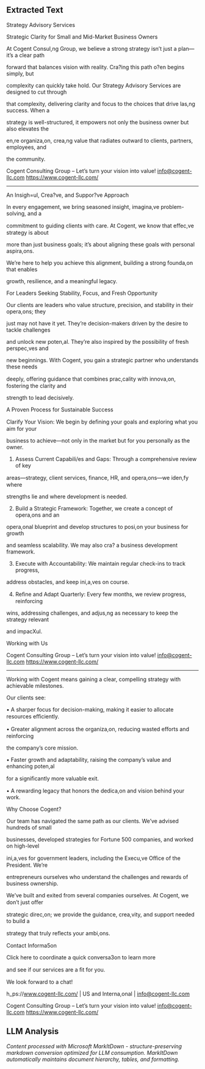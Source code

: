 ## Extracted Text
Strategy Advisory Services

Strategic Clarity for Small and Mid-Market Business Owners

At Cogent Consul,ng Group, we believe a strong strategy isn’t just a plan—it’s a clear path

forward that balances vision with reality. Cra?ing this path o?en begins simply, but

complexity can quickly take hold. Our Strategy Advisory Services are designed to cut through

that complexity, delivering clarity and focus to the choices that drive las,ng success. When a

strategy is well-structured, it empowers not only the business owner but also elevates the

en,re organiza,on, crea,ng value that radiates outward to clients, partners, employees, and

the community.

Cogent Consulting Group – Let’s turn your vision into value!
      info@cogent-llc.com
https://www.cogent-llc.com/



---

An Insigh=ul, Crea?ve, and Suppor?ve Approach

In every engagement, we bring seasoned insight, imagina,ve problem-solving, and a

commitment to guiding clients with care. At Cogent, we know that eﬀec,ve strategy is about

more than just business goals; it’s about aligning these goals with personal aspira,ons.

We’re here to help you achieve this alignment, building a strong founda,on that enables

growth, resilience, and a meaningful legacy.

For Leaders Seeking Stability, Focus, and Fresh Opportunity

Our clients are leaders who value structure, precision, and stability in their opera,ons; they

just may not have it yet. They’re decision-makers driven by the desire to tackle challenges

and unlock new poten,al. They’re also inspired by the possibility of fresh perspec,ves and

new beginnings. With Cogent, you gain a strategic partner who understands these needs

deeply, oﬀering guidance that combines prac,cality with innova,on, fostering the clarity and

strength to lead decisively.

A Proven Process for Sustainable Success

Clarify Your Vision: We begin by deﬁning your goals and exploring what you aim for your

business to achieve—not only in the market but for you personally as the owner.

1.  Assess Current Capabili/es and Gaps: Through a comprehensive review of key

areas—strategy, client services, ﬁnance, HR, and opera,ons—we iden,fy where

strengths lie and where development is needed.

2.  Build a Strategic Framework: Together, we create a concept of opera,ons and an

opera,onal blueprint and develop structures to posi,on your business for growth

and seamless scalability.  We may also cra? a business development framework.

3.  Execute with Accountability: We maintain regular check-ins to track progress,

address obstacles, and keep ini,a,ves on course.

4.  Reﬁne and Adapt Quarterly: Every few months, we review progress, reinforcing

wins, addressing challenges, and adjus,ng as necessary to keep the strategy relevant

and impacXul.

Working with Us

Cogent Consulting Group – Let’s turn your vision into value!
      info@cogent-llc.com
https://www.cogent-llc.com/



---

Working with Cogent means gaining a clear, compelling strategy with achievable milestones.

Our clients see:

•  A sharper focus for decision-making, making it easier to allocate resources eﬃciently.

•  Greater alignment across the organiza,on, reducing wasted eﬀorts and reinforcing

the company’s core mission.

•  Faster growth and adaptability, raising the company’s value and enhancing poten,al

for a signiﬁcantly more valuable exit.

•  A rewarding legacy that honors the dedica,on and vision behind your work.

Why Choose Cogent?

Our team has navigated the same path as our clients. We’ve advised hundreds of small

businesses, developed strategies for Fortune 500 companies, and worked on high-level

ini,a,ves for government leaders, including the Execu,ve Oﬃce of the President. We’re

entrepreneurs ourselves who understand the challenges and rewards of business ownership.

We’ve built and exited from several companies ourselves. At Cogent, we don’t just oﬀer

strategic direc,on; we provide the guidance, crea,vity, and support needed to build a

strategy that truly reﬂects your ambi,ons.

Contact Informa5on

Click here to coordinate a quick conversa3on to learn more

and see if our services are a ﬁt for you.

We look forward to a chat!

h_ps://www.cogent-llc.com/ | US and Interna,onal | info@cogent-llc.com

Cogent Consulting Group – Let’s turn your vision into value!
      info@cogent-llc.com
https://www.cogent-llc.com/



## LLM Analysis
*Content processed with Microsoft MarkItDown - structure-preserving markdown conversion optimized for LLM consumption. MarkItDown automatically maintains document hierarchy, tables, and formatting.*
